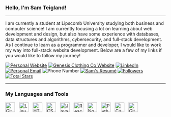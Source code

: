 ### Hello, I'm Sam Teigland!

---

I am currently a student at Lipscomb University studying both business and computer science!  I am currently focusing a lot on learning about web development and design, but also have some experience with databases, data structures and algorithms, cybersecurity, and full-stack development.  As I continue to learn as a programmer and developer, I would like to work my way into full-stack website development.  Below are a few of my links if you would like to follow my journey!

<p align="left">
         <a href="https://samuelteigland.com/">
                  <img alt="Personal Website" title="Check out my personal website!" src="https://custom-icon-badges.demolab.com/badge/-My_Personal_Website-red?style=for-the-badge&logo=workflow&logoColor=white"/></a>
         <a href="https://genesisclothingco.com/">
                  <img alt="Genesis Clothing Co Website" title="Check out my business website!" src="https://custom-icon-badges.demolab.com/badge/-Genesis_Clothing_Co_Website-white?style=for-the-badge&logo=workflow&logoColor=black"/></a>
         <a href="https://linkedin.com/in/samuel-teigland">
                  <img alt="LinkedIn" title="Check out my LinkedIn!" src="https://custom-icon-badges.demolab.com/badge/-LinkedIn-blue?style=for-the-badge&logo=comment-discussion&logoColor=white"/></a>
         <a href="https://samuelteigland@gmail.com">
                  <img alt="Personal Email" title="Here's my email!" src="https://custom-icon-badges.demolab.com/badge/-samuelteigland@gmail.com-rgb(64, 92, 255)?style=for-the-badge&logo=mention&logoColor=white"/></a>
         <img alt="Phone Number" title="Here's my phone number!" src="https://custom-icon-badges.demolab.com/badge/-443--406--0037-rgb(255, 150, 64)?style=for-the-badge&logo=phone&logoColor=white"/>
         <a href="https://github.com/SamuelTeigland/SamuelTeigland/blob/main/SamuelTeiglandResumeFnl.pdf">
                  <img alt="Sam's Resumé" title="Here's my resumé!" src="https://custom-icon-badges.demolab.com/badge/-Download_Resumé-rgb(208, 107, 255)?style=for-the-badge&logo=download&logoColor=white"/></a>
         <a href="https://github.com/SamuelTeigland?tab=followers">
                  <img alt="Followers" title="Follow me on Github" src="https://custom-icon-badges.demolab.com/github/followers/SamuelTeigland?color=rgb(46, 130, 179)&labelColor=rgb(46, 130, 179)&style=for-the-badge&logo=person-add&label=Follow&logoColor=white"/></a>
         <a href="https://github.com/SamuelTeigland?tab=repositories&sort=stargazers">
                  <img alt="Total Stars" title="Total stars on GitHub" src="https://custom-icon-badges.demolab.com/github/stars/SamuelTeigland?color=55960c&style=for-the-badge&labelColor=488207&logo=star"/></a>
</p>

---

### My Languages and Tools

<img align="left" alt="Git" width="30px" style="padding-right:10px;" src="https://cdn.jsdelivr.net/gh/devicons/devicon/icons/git/git-original.svg" />
<img align="left" alt="Linux" width="30px" style="padding-right:10px;" src="https://cdn.jsdelivr.net/gh/devicons/devicon/icons/linux/linux-original.svg" />
<img align="left" alt="HTML" width="30px" style="padding-right:10px;" src="https://cdn.jsdelivr.net/gh/devicons/devicon/icons/html5/html5-plain.svg" />
<img align="left" alt="CSS" width="30px" style="padding-right:10px;" src="https://cdn.jsdelivr.net/gh/devicons/devicon/icons/css3/css3-plain.svg" />
<img align="left" alt="JavaScript" width="30px" style="padding-right:10px;" src="https://cdn.jsdelivr.net/gh/devicons/devicon/icons/javascript/javascript-plain.svg" />
<img align="left" alt="React" width="30px" style="padding-right:10px;" src="https://cdn.jsdelivr.net/gh/devicons/devicon/icons/react/react-original.svg" />
<img align="left" alt="NodeJS" width="30px" style="padding-right:10px;" src="https://cdn.jsdelivr.net/gh/devicons/devicon/icons/nodejs/nodejs-original.svg" />
<img align="left" alt="Python" width="30px" style="padding-right:10px;" src="https://cdn.jsdelivr.net/gh/devicons/devicon/icons/python/python-plain.svg" />
<img align="left" alt="C++" width="30px" style="padding-right:10px;" src="https://cdn.jsdelivr.net/gh/devicons/devicon/icons/cplusplus/cplusplus-line.svg" />
<img align="left" alt="GitHub" width="30px" style="padding-right:10px;" src="https://cdn.jsdelivr.net/gh/devicons/devicon/icons/github/github-original.svg" />
